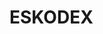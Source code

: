 # ESKODEX







































































































